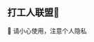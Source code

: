 ## 打工人联盟👋

🧙 请小心使用，注意个人隐私
<!--

**以下是一些帮助您入门的想法：**

🙋‍♀️ 简短介绍 - 您的组织是做什么的？
🌈 贡献指南 - 社区如何参与？
👩‍💻 有用的资源 - 社区在哪里可以找到您的文档？社区还有什么应该知道的吗？
🍿 有趣的事实 - 你的团队早餐吃什么？
🧙 请记住，借助 [Markdown] 的力量，您可以做很多事情（https://docs.github.com/github/writing-on-github/getting-started-with-writing-and-formatting-on-github/基本书写和格式语法）
-->
